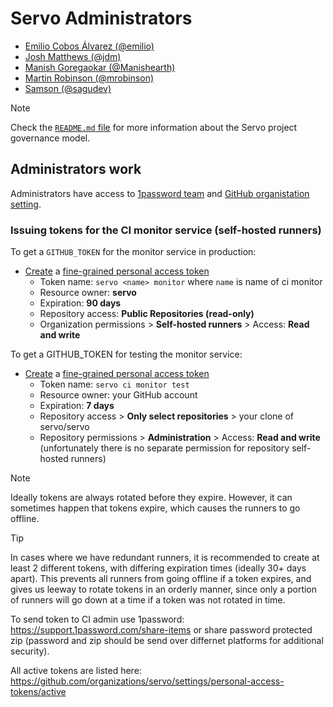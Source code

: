 # Servo Administrators

- [Emilio Cobos Álvarez (@emilio)](https://github.com/emilio)
- [Josh Matthews (@jdm)](https://github.com/jdm)
- [Manish Goregaokar (@Manishearth)](https://github.com/Manishearth)
- [Martin Robinson (@mrobinson)](https://github.com/mrobinson)
- [Samson (@sagudev)](https://github.com/sagudev)

> [!NOTE]
> Check the [`README.md` file](README.md) for more information about the Servo project governance model.

## Administrators work

Administrators have access to [1password team](https://servo-team.1password.com) and [GitHub organistation setting](https://github.com/organizations/servo/settings/profile).

### Issuing tokens for the CI monitor service (self-hosted runners)

To get a `GITHUB_TOKEN` for the monitor service in production:

- [Create](https://docs.github.com/en/authentication/keeping-your-account-and-data-secure/managing-your-personal-access-tokens) a [fine-grained personal access token](https://github.com/settings/personal-access-tokens/new)
    - Token name: `servo <name> monitor` where `name` is name of ci monitor
    - Resource owner: **servo**
    - Expiration: **90 days**
    - Repository access: **Public Repositories (read-only)**
    - Organization permissions > **Self-hosted runners** > Access: **Read and write**

To get a GITHUB_TOKEN for testing the monitor service:

- [Create](https://docs.github.com/en/authentication/keeping-your-account-and-data-secure/managing-your-personal-access-tokens) a [fine-grained personal access token](https://github.com/settings/personal-access-tokens/new)
    - Token name: `servo ci monitor test`
    - Resource owner: your GitHub account
    - Expiration: **7 days**
    - Repository access > **Only select repositories** > your clone of servo/servo
    - Repository permissions > **Administration** > Access: **Read and write** (unfortunately there is no separate permission for repository self-hosted runners)
 
> [!NOTE]
> Ideally tokens are always rotated before they expire.
> However, it can sometimes happen that tokens expire, which causes the runners to go offline.

> [!TIP]
> In cases where we have redundant runners, it is recommended to create at least 2 different tokens, with differing expiration times (ideally 30+ days apart).
> This prevents all runners from going offline if a token expires, and gives us leeway to rotate tokens in an orderly manner, since only a portion of runners will go down at a time if a token was not rotated in time.
 
To send token to CI admin use 1password: <https://support.1password.com/share-items> or share password protected zip (password and zip should be send over differnet platforms for additional security).

All active tokens are listed here: <https://github.com/organizations/servo/settings/personal-access-tokens/active>


